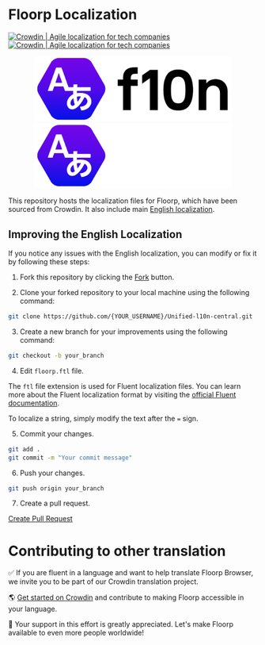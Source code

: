# Floorp Localization

<a href="https://crowdin.com/?utm_source=badge&utm_medium=referral&utm_campaign=badge-add-on" rel="nofollow"><img style="width:140;height:40px" src="https://badges.crowdin.net/badge/light/crowdin-on-dark.png#gh-dark-mode-only" srcset="https://badges.crowdin.net/badge/light/crowdin-on-dark.png 1x,https://badges.crowdin.net/badge/light/crowdin-on-dark@2x.png 2x" alt="Crowdin | Agile localization for tech companies" /></a>
<a href="https://crowdin.com/?utm_source=badge&utm_medium=referral&utm_campaign=badge-add-on" rel="nofollow"><img style="width:140;height:40px" src="https://badges.crowdin.net/badge/dark/crowdin-on-light.png#gh-light-mode-only" srcset="https://badges.crowdin.net/badge/dark/crowdin-on-light.png 1x,https://badges.crowdin.net/badge/dark/crowdin-on-light@2x.png 2x"  alt="Crowdin | Agile localization for tech companies" /></a>

<p align="center">
<img src="assets/Floorp_Logo_f10n_Light.svg#gh-light-mode-only" width="400px"></img>
<img src="assets/Floorp_Logo_f10n_Dark.svg#gh-dark-mode-only" width="400px"></img>
</p>

This repository hosts the localization files for Floorp, which have been sourced from Crowdin. It also include main [English localization](https://github.com/Floorp-Projects/Unified-l10n-central/blob/main/en-US/floorp.ftl).

## Improving the English Localization

If you notice any issues with the English localization, you can modify or fix it by following these steps:

1. Fork this repository by clicking the [Fork](https://github.com/Floorp-Projects/Unified-l10n-central/fork) button.

2. Clone your forked repository to your local machine using the following command:

```bash
git clone https://github.com/{YOUR_USERNAME}/Unified-l10n-central.git 
```

3. Create a new branch for your improvements using the following command:

```bash
git checkout -b your_branch
```

4. Edit `floorp.ftl` file.

The `ftl` file extension is used for Fluent localization files. You can learn more about the Fluent localization format by visiting the [official Fluent documentation](https://projectfluent.org/fluent/guide/).

To localize a string, simply modify the text after the `=` sign.


5. Commit your changes.

```bash
git add .
git commit -m "Your commit message"
```

6. Push your changes.

```bash
git push origin your_branch
```

7. Create a pull request.

[Create Pull Request](https://github.com/Floorp-Projects/Unified-l10n-central/compare)

# Contributing to other translation

✅ If you are fluent in a language and want to help translate Floorp Browser, we invite you to be part of our Crowdin translation project.

🌎 [Get started on Crowdin](https://crowdin.com/project/floorp-browser) and contribute to making Floorp accessible in your language.

🙏 Your support in this effort is greatly appreciated. Let's make Floorp available to even more people worldwide!